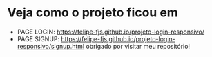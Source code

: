 # Veja como o projeto ficou em 
  * PAGE LOGIN: https://felipe-fjs.github.io/projeto-login-responsivo/
  * PAGE SIGNUP: https://felipe-fjs.github.io/projeto-login-responsivo/signup.html
obrigado por visitar meu repositório!
